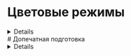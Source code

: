 # Цветовые режимы 

<details>
 
## Lab
Режим Lab основан на человеческом восприятии цвета в зависимости от других цветов, окружающих его

`L - Lightness (Яркость), A - зелено-пурпурный канал и B - сине-желтый канал`
<img src="imgCG/Color-Graph.png" width="450px" height="450px">
 
</details>
# Допечатная подготовка 
<details>
## Основные требования
1. __Форматы:__ .tiff, .ai, .eps, .indd, .pdf, .psd
2. __Цветовая модель:__ сразу создавайте макет в CMYK
3. __Разрешение:__ 300 dpi для обычной полиграфии и 200 dpi для широкоформатной
4. __Размеры:__ стандартный формат A4/A5/A6 + выпуск за обрез (bleed), не забыть про безопасную зону
5. __Размер файла:__ не более 250 МБ. Оптимально – до 50 МБ.
6. __Шрифты:__ переведите в кривые
7. __Обводка:__ в кривые `объект → разобрать`
8. __Двусторонняя продукция:__ подается несколькими макетами. Одна сторона – один макет.
9. При использовании таких эффектов, как прозрачность, тень, линза, gradient mesh и т.п. все элементы, содержащие перечисленные эффекты, необходимо растрировать с фоном в единый Bitmap
10. Мелкие объекты, мелкий текст и тонкие линии выглядят лучше, если они окрашены только одной из четырёх составляющих CMYK (или пантоном с плотностью краски 100%). Составной цвет может привести к появлению цветных ореолов вокруг покрашенных им объектов
11. Не используйте системные шрифты, такие как Arial, Courier, Times, Symbol, Windings, Tahoma и т.п.
12. Убрать при сохранении галочку **встроить профиль ICC**
13. Встроить изображения

### Adobe Illustrator
1. Вместе с файлами верстки должны быть предоставлены все иллюстрации, которые размещены в полосах издания по ссылкам (link)
2. Цветовое пространство документа CMYK, цветовой профиль ISO Coated v2
3. Крайне не рекомендуется использование элементов содержащих прозрачности, например линзы и тени. Для контроля наличия прозрачностей используйте палитру FlattenerPreview. `Если использование таких элементов неизбежно, то они должны быть отрастрированы с фоном с разрешением 300 dpi (Object > Rasterize.. > CMYK, High (300ppi), White, Art Optimized (Supersampling))`
4. В файле не должно быть скрытых слоев или объектов
5. Лишние элементы должны быть удалены с рабочего пространства
6. Документ должен быть сохранен в версии не выше CS4

__Сохранине в pdf__
«тип файла» выбрать Adobe PDF. Сохранить >  в поле Adobe PDF выбрать пункт PDF/X-1a:2001 (PDF 1.6, если нужно сохранить прозрачности) >  в закладке Marks and Bleeds в разделе Bleeds выставить все значения по 5 мм (top, bottom, left, right) >  Save PDF
### Adobe Photoshop
1. Использование цветовых моделей RGB и Lab не допускается
2. Отслеживайте суммарную плотность красок (C+M+Y+K). Допустимые значения для мелованной бумаги — 320, для немелованной — 300
3. Все неиспользуемые пути, spot-каналы и alpha-каналы необходимо удалить
4. Если используется черный текст (100% Black) и файл создается в Photoshop, то рекомендуется для этого текстового слоя устанавливать атрибут «Наложение» (Multiply, своего рода оверпринт)
5. Перед передачей файла в печать, все слои должны быть сведены (команда Layer>Flatten Image)
6. файл должен быть сохранен в формате tiff, без компрессии, либо ZIP
`учтите, что при использовании JPEG-сжатия качество изображения понижается и на изображении появляются артефакты`

__Сохранине в pdf__
«тип файла» выбрать Photoshop PDF. Сохранить >  в поле Adobe PDF Preset выбрать пункт PDF/X-1a:2001 >  в закладке Output, в разделе Color, Color Conversion: No Color Conversion, Profile Inclusion Policy: Don't Include Profile >  Save PDF

## Работа в CMYK
Для всего векторного подбирать цвет максимум в 3 краски (напр. C-40% M-80% Y-0% K-10%)
После офсетной печати падает резкость, контрастность и насыщенность изображения приблизительно на 20% (все зависит от бумаги), поэтому нужна работа с растровыми изображениями:
1. удаление паразитирующего оттенка, он есть, если в канале Lab `a и b != 0`. фильтр camera row, выкрутить  красочность и насыщенность и температурой сделать изображение максимально нейтральным

## Насыщенный черный
триада красок CMY по 100% не дает чистый черный. На практике получается не то чтобы черный, а скорее темно коричневый. Существует и другая проблема — наложение 3х каналов цвета один в один на маленьких элементах. Погрешность производства делает невозможным подобный способ печати для журналов и прочей полиграфии, где рулит текст. Крупный текст, конечно можно напечатать в три слоя краски, а вот текст, размером менее 6pt вызывает массу проблем.

Отдельный черный цвет имеет одну значительную проблему. Он слишком серый и недостаточно насыщенный, поэтому дизайнеры полиграфии используют так называемый насыщенный черный или Progressive Black
![](imgCG/progressive-black.jpg)

## Суммарное покрытие красок
Рекомендуется полностью отказаться от установки максимальных значений при подготовке проекта для печати. В большинстве цветовых профилей предусмотрен лимит суммы наносимой краски (общего объема всех четырех цветов). Если максимально высокое значение содержания красок равняется 400% (по 100% для каждого цвета), то в цветовых профилях предусмотрено ограничение суммарного покрытия (от 300% до 340%).

## Рекламный буклет
Для корректной фальцовки в буклетах с двумя фальцами третья (внутренняя) полоса должна быть меньше на 2-3 мм (например, полосы в евробуклете: оборот 100×100×97, лицо 97×100×100, неправильно: 99×99×99)
# Стили
## Минимализм и максимализм
пользователи эстетически оценивают веб-сайт в течение 1/50 секунды [(исследование Google)](https://static.googleusercontent.com/media/research.google.com/en/us/pubs/archive/38315.pdf). Визуально сложные (максималистские) веб-сайты неизменно оцениваются менее красивыми из-за большей работы глаза
Чтобы соответствовать ожиданиям пользователей, иногда уместно следовать общепринятым тенденциям п
> "Пользователи проводят большую часть своего времени на других сайтах. Это означает, что пользователи предпочитают, чтобы ваш сайт работал так же, как уже знакомые им сайты" 
>(с) Закон Якоба

Минимализм – это не удаление элементов, а добавление достаточного, для выполнения работы, количества элементов
> «Как бы ни был хорош ваш интерфейс, было бы лучше, если бы его было меньше»
> (c) Алан Купер
# Иконки
## Типы иконок
* линейные - иконки, состоящие из линий или контуров
![](https://cdn.idbi.ru/files/1/325/6660421/original/8_0d68b326894d93cdb0a47d7f5f8e7b47.png)
* иллюстрации - вместо тонких линий и ясных контуров используют специальные цветные рисунки
![](https://cdn.idbi.ru/files/1/329/6660425/original/9_1a105e9e1d1bad47a011d538a3f9fef8.png)
* объемные - то могут быть вырезки из фотографий продукта или тематических картинок
![](https://cdn.idbi.ru/files/1/332/6660428/original/10_2115a5612962324a9dd6884645143a74.png)
* шрифтовые иконки - это особый вид иконок, который подключается к сайту как шрифт, у которого вместо символов векторные изображения. Плюс таких иконок - возможность изменять цвет, тени, размеры и другие свойства CSS. Например `<i class=«fa address-book»></i>`
![](https://cdn.idbi.ru/files/1/393/6660489/original/13_7541606ddf60d1c25a5f527733865115.png)
 </details>
